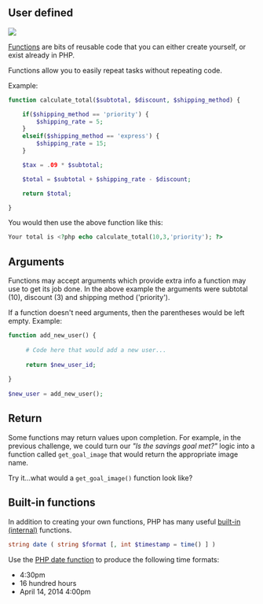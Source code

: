 ## User defined

<img src='http://thewc.co.s3.amazonaws.com/challenges/php-wikipedia-definition-of-function.png'>

[Functions](http://us1.php.net/manual/en/language.functions.php) are bits of reusable code that you can either create yourself, or exist already in PHP.

Functions allow you to easily repeat tasks without repeating code.

Example: 

~~~php
function calculate_total($subtotal, $discount, $shipping_method) {

    if($shipping_method == 'priority') {
        $shipping_rate = 5;
    }
    elseif($shipping_method == 'express') {
        $shipping_rate = 15;
    }

    $tax = .09 * $subtotal;

    $total = $subtotal + $shipping_rate - $discount;

    return $total;

}
~~~

You would then use the above function like this:	

~~~php
Your total is <?php echo calculate_total(10,3,'priority'); ?>
~~~
	
	

## Arguments
Functions may accept arguments which provide extra info a function may use to get its job done. In the above example the arguments were subtotal (10), discount (3) and shipping method ('priority').

If a function doesn't need arguments, then the parentheses would be left empty. Example:

~~~php	
function add_new_user() {
 
     # Code here that would add a new user...
 
     return $new_user_id;
 
}
 
$new_user = add_new_user();
~~~
	
## Return
Some functions may return values upon completion. For example, in the previous challenge, we could turn our *"Is the savings goal met?"* logic into a function called `get_goal_image` that would return the appropriate image name.

Try it...what would a `get_goal_image()` function look like?




## Built-in functions

In addition to creating your own functions, PHP has many useful [built-in (internal)](http://us2.php.net/manual/en/functions.internal.php) functions. 

~~~php
string date ( string $format [, int $timestamp = time() ] )
~~~

Use the [PHP date function](http://us1.php.net/manual/en/function.date.php) to produce the following time formats:

* 4:30pm
* 16 hundred hours
* April 14, 2014 4:00pm